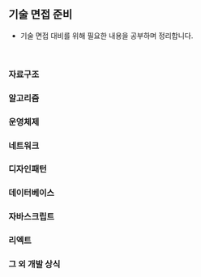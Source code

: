 ## 기술 면접 준비

- 기술 면접 대비를 위해 필요한 내용을 공부하며 정리합니다.

<br/>

### 자료구조

### 알고리즘

### 운영체제

### 네트워크

### 디자인패턴

### 데이터베이스

### 자바스크립트

### 리엑트

### 그 외 개발 상식

<br/>
